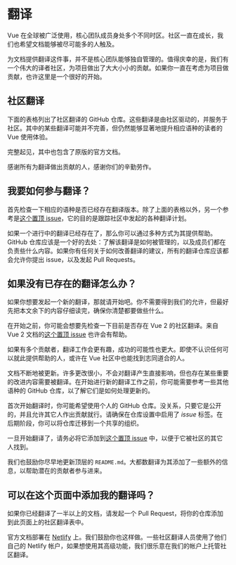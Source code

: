 # 翻译

Vue 在全球被广泛使用，核心团队成员身处多个不同时区。社区一直在成长，我们也希望文档能够被尽可能多的人触及。

为文档提供翻译这件事，并不是核心团队能够独自管理的。值得庆幸的是，我们有一个伟大的译者社区，为项目做出了大大小小的贡献。如果你一直在考虑为项目做贡献，也许这里是一个很好的开始。

## 社区翻译

下面的表格列出了社区翻译的 GitHub 仓库。这些翻译是由社区驱动的，并服务于社区。其中的某些翻译可能并不完善，但仍然能够显著地提升相应语种的读者的 Vue 使用体验。

完整起见，其中也包含了原版的官方文档。

<guide-contributing-translations />

感谢所有为翻译做出贡献的人，感谢你们的辛勤劳作。

## 我要如何参与翻译？

首先检查一下相应的语种是否已经存在翻译版本。除了上面的表格以外，另一个参考是[这个置顶 issue](https://github.com/vuejs/docs/issues/478)，它的目的是跟踪社区中发起的各种翻译计划。

如果一个进行中的翻译已经存在了，那么你可以通过多种方式为其提供帮助。GitHub 仓库应该是一个好的去处：了解该翻译是如何被管理的，以及成员们都在负责些什么内容。如果你有任何关于如何改善翻译的建议，所有的翻译仓库应该都会允许你提出 issue，以及发起 Pull Requests。

## 如果没有已存在的翻译怎么办？

如果你想要发起一个新的翻译，那就请开始吧。你不需要得到我们的允许，但最好先把本文余下的内容仔细读完，确保你清楚都要做些什么。

在开始之前，你可能会想要先检查一下目前是否存在 Vue 2 的社区翻译。来自 Vue 2 文档的[这个置顶 issue](https://github.com/vuejs/vuejs.org/issues/2015) 也许会有帮助。

如果有多个贡献者，翻译工作会更有趣，成功的可能性也更大。即使不认识任何可以就此提供帮助的人，或许在 Vue 社区中也能找到志同道合的人。

文档不断地被更新。许多更改很小，不会对翻译产生直接影响，但也存在某些重要的改进内容需要被翻译。在开始进行新的翻译工作之前，你可能需要参考一些其他语种的 GitHub 仓库，以了解它们是如何处理更新的。

首次开始翻译时，你可能希望使用个人的 GitHub 仓库。没关系，只要它是公开的，并且允许其它人作出贡献就行。请确保在仓库设置中启用了 *issue* 标签。在后期阶段，你可以将仓库迁移到一个共享的组织。

一旦开始翻译了，请务必将它添加到[这个置顶 issue](https://github.com/vuejs/docs/issues/478) 中，以便于它被社区的其它人找到。

我们也鼓励你尽早地更新顶层的 `README.md`。大都数翻译为其添加了一些额外的信息，以帮助潜在的贡献者参与进来。

## 可以在这个页面中添加我的翻译吗？

如果你已经翻译了一半以上的文档，请发起一个 Pull Request，将你的仓库添加到此页面上的社区翻译表中。

官方文档部署在 [Netlify](https://url.netlify.com/HJ8X2mxP8) 上。我们鼓励你也这样做。一些社区翻译人员使用了他们自己的 Netlify 帐户，如果想使用其高级功能，我们很乐意在我们的帐户上托管社区翻译。
